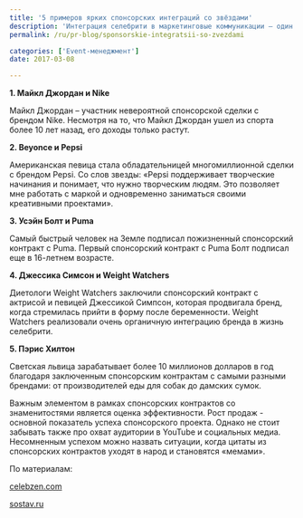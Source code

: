 ```yaml
---
title: '5 примеров ярких спонсорских интеграций со звёздами'
description: 'Интеграция селебрити в маркетинговые коммуникации – один из эффективных инструментов продвижения бренда. Работа со знаменитостями предполагает проведение узконаправленных маркетинговых исследований, которые обуславливают соответствие лидера общественного мнения коммуникационным целям проекта и общему позиционированию бренда. Консалтинговая группа «Полилог» хотела бы поделиться'
permalink: /ru/pr-blog/sponsorskie-integratsii-so-zvezdami

categories: ['Event-менеджмент']
date: 2017-03-08

---
```

<p><strong>1. Майкл Джордан и Nike</strong></p>
<p>Майкл Джордан &ndash; участник невероятной спонсорской сделки с брендом Nike. Несмотря на то, что Майкл Джордан ушел из спорта более 10 лет назад, его доходы только растут.</p>
<p><strong>2. Beyonce и Pepsi</strong></p>
<p>Американская певица стала обладательницей многомиллионной сделки с брендом Pepsi. Со слов звезды: &laquo;Pepsi поддерживает творческие начинания и понимает, что нужно творческим людям. Это позволяет мне работать с маркой и одновременно заниматься своими креативными проектами&raquo;.</p>
<p><strong>3. Усэйн Болт и Puma</strong></p>
<p>Самый быстрый человек на Земле подписал пожизненный спонсорский контракт с Puma. Первый спонсорский контракт с Puma Болт подписал еще в 16-летнем возрасте.</p>
<p><strong>4. Джессика Симсон и Weight Watchers</strong></p>
<p>Диетологи Weight Watchers заключили спонсорский контракт с актрисой и певицей Джессикой Симпсон, которая продвигала бренд, когда стремилась прийти в форму после беременности. Weight Watchers реализовали очень органичную интеграцию бренда в жизнь селебрити.</p>
<p><strong>5. Пэрис Хилтон</strong></p>
<p>Светская львица зарабатывает более 10 миллионов долларов в год благодаря заключенным спонсорским контрактам с самыми разными брендами: от производителей еды для собак до дамских сумок.</p>
<p>Важным элементом в рамках спонсорских контрактов со знаменитостями является оценка эффективности. Рост продаж - основной показатель успеха спонсорского проекта. Однако не стоит забывать также про охват аудитории в YouTube и социальных медиа. Несомненным успехом можно назвать ситуации, когда цитаты из спонсорских контрактов уходят в народ и становятся &laquo;мемами&raquo;.</p>
<p>По материалам:</p>
<p><a href="http://www.celebzen.com/6-insane-celebrity-sponsorship-deals/8/" target="_blank" rel="noopener noreferrer">celebzen.com</a></p>
<p><a href="http://www.sostav.ru/publication/vse-o-rabote-s-selebriti-18206.html" target="_blank" rel="noopener noreferrer">sostav.ru</a></p>

